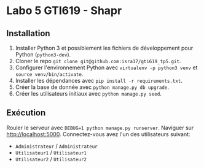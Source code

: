 # Labo 5 GTI619 - Shapr
## Installation
  1. Installer Python 3 et possiblement les fichiers de développement pour Python (`python3-dev`).
  2. Cloner le repo `git clone git@github.com:isra17/gti619_tp5.git`.
  3. Configurer l'environnement Python avec `virtualenv -p python3 venv` et `source venv/bin/activate`.
  4. Installer les dépendances avec `pip install -r requirements.txt`.
  5. Créer la base de donnée avec `python manage.py db upgrade`.
  6. Créer les utilisateurs initiaux avec `python manage.py seed`.

## Exécution
Rouler le serveur avec `DEBUG=1 python manage.py runserver`.
Naviguer sur [http://localhost:5000](http://localhost:5000).
Connectez-vous avez l'un des utilisateurs suivant:
  * `Administrateur` / `Administrateur`
  * `Utilisateur1` / `Utilisateur1`
  * `Utilisateur2` / `Utilisateur2`

